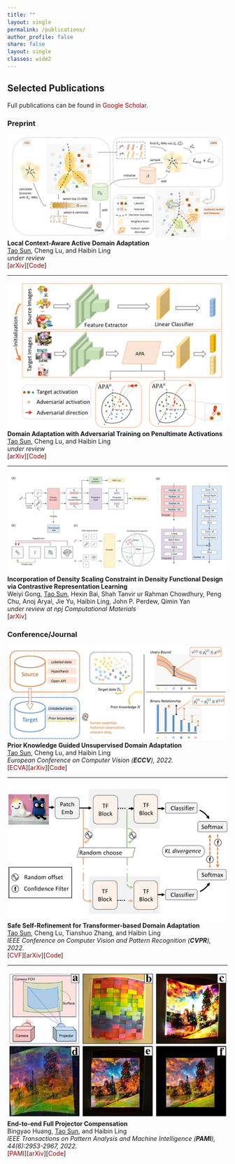 ```yaml
--- 
title: "" 
layout: single 
permalink: /publications/ 
author_profile: false
share: false
layout: single
classes: wide2
---
```


<style>a{TEXT-DECORATION:none; color: #990000;}a:hover{TEXT-DECORATION:underline; color: #990000;}</style>

## Selected Publications

Full publications can be found in [Google Scholar](https://scholar.google.com/citations?user=izyo6gkAAAAJ).

### Preprint
<div class="publication">          
   <link rel="stylesheet" href="/assets/css/my.css"> 
<div class="img"><img class="img_responsive" src="/images/pub/arxiv22b.png"></div>  
   <div class="text">         
     <div class="title"><b>Local Context-Aware Active Domain Adaptation</b></div>         
     <div class="authors"><u>Tao Sun</u>, Cheng Lu, and Haibin Ling </div> 
     <div> <em>under review</em> </div>
     [<a href="https://arxiv.org/abs/2208.12856" target="_blank" rel="nofollow">arXiv</a>][<a href="https://github.com/tsun/LADA" target="_blank" rel="nofollow">Code</a>]  
   </div>         
 </div> 

---

<div class="publication">          
   <link rel="stylesheet" href="/assets/css/my.css">   
<div class="img"><img class="img_responsive" src="/images/pub/arxiv22a.png"></div>        
   <div class="text">         
     <div class="title"><b>Domain Adaptation with Adversarial Training on Penultimate Activations</b></div>       
     <div class="authors"><u>Tao Sun</u>, Cheng Lu, and Haibin Ling </div> 
    <div> <em>under review</em> </div>
     [<a href="https://arxiv.org/abs/2208.12853" target="_blank" rel="nofollow">arXiv</a>][<a href="https://github.com/tsun/APA" target="_blank" rel="nofollow">Code</a>]    
   </div>         
 </div> 

---

<div class="publication">          
   <link rel="stylesheet" href="/assets/css/my.css">   
   <div class="img"><img class="img_responsive" src="/images/pub/arxiv22c.png"></div>        
   <div class="text">         
     <div class="title"><b>Incorporation of Density Scaling Constraint in Density Functional Design via Contrastive Representation Learning</b></div>       
     <div class="authors">Weiyi Gong, <u>Tao Sun</u>, Hexin Bai, Shah Tanvir ur Rahman Chowdhury, Peng Chu, Anoj Aryal, Jie Yu, Haibin Ling, John P. Perdew, Qimin Yan</div> 
    <div> <em>under review at npj Computational Materials</em> </div>
     [<a href="https://arxiv.org/abs/2205.15071" target="_blank" rel="nofollow">arXiv</a>]   
   </div>         
 </div> 



### Conference/Journal 

<div class="publication">          
   <link rel="stylesheet" href="/assets/css/my.css">    
<div class="img"><img class="img_responsive" src="/images/pub/eccv22.png"></div>      
   <div class="text">         
     <div class="title"><b>Prior Knowledge Guided Unsupervised Domain Adaptation</b></div>         
     <div class="authors"><u>Tao Sun</u>, Cheng Lu, and Haibin Ling </div>         
     <div> <em>European Conference on Computer Vision (<b>ECCV</b>), 2022.</em> </div> 
     [<a href="https://www.ecva.net/papers/eccv_2022/papers_ECCV/html/2872_ECCV_2022_paper.php" target="_blank" rel="nofollow">ECVA</a>][<a href="https://arxiv.org/abs/2207.08877" target="_blank" rel="nofollow">arXiv</a>][<a href="https://github.com/tsun/KUDA" target="_blank" rel="nofollow">Code</a>]       
   </div>         
 </div> 

---

<div class="publication">          
   <link rel="stylesheet" href="/assets/css/my.css">  
<div class="img"><img class="img_responsive" src="/images/pub/cvpr22.png"></div>       
   <div class="text">         
     <div class="title"><b>Safe Self-Refinement for Transformer-based Domain Adaptation</b></div>         
     <div class="authors"><u>Tao Sun</u>, Cheng Lu, Tianshuo Zhang, and Haibin Ling </div>         
     <div> <em>IEEE Conference on Computer Vision and Pattern Recognition (<b>CVPR</b>), 2022.</em> </div>
     [<a href="https://openaccess.thecvf.com/content/CVPR2022/html/Sun_Safe_Self-Refinement_for_Transformer-Based_Domain_Adaptation_CVPR_2022_paper.html" target="_blank" rel="nofollow">CVF</a>][<a href="https://arxiv.org/abs/2204.07683" target="_blank" rel="nofollow">arXiv</a>][<a href="https://github.com/tsun/SSRT" target="_blank" rel="nofollow">Code</a>]
   </div>         
</div> 

---

<div class="publication">          
   <link rel="stylesheet" href="/assets/css/my.css">    
   <div class="img"><img class="img_responsive" src="/images/pub/tpami21s.png"></div>      
   <div class="text">         
     <div class="title"><b>End-to-end Full Projector Compensation</b></div>         
     <div class="authors">Bingyao Huang, <u>Tao Sun</u>, and Haibin Ling </div>         
     <div>   <em>IEEE Transactions on Pattern Analysis and Machine Intelligence (<b>PAMI</b>), 44(6):2953-2967, 2022.</em> </div>
     [<a href="https://ieeexplore.ieee.org/document/9318552" target="_blank" rel="nofollow">PAMI</a>][<a href="https://arxiv.org/abs/2008.00965" target="_blank" rel="nofollow">arXiv</a>][<a href="https://github.com/BingyaoHuang/CompenNeSt-plusplus" target="_blank" rel="nofollow">Code</a>]
     </div>               
</div> 